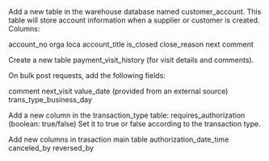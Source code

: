 Add a new table in the warehouse database named customer_account.
This table will store account information when a supplier or customer is created.
Columns:

account_no
orga
loca
account_title
is_closed
close_reason
next
comment

Create a new table payment_visit_history (for visit details and comments).

On bulk post requests, add the following fields:

comment
next_visit
value_date (provided from an external source)
trans_type_business_day

Add a new column in the transaction_type table:
requires_authorization (boolean: true/false)
Set it to true or false according to the transaction type.

Add new columns in trasaction main table
authorization_date_time
canceled_by
reversed_by